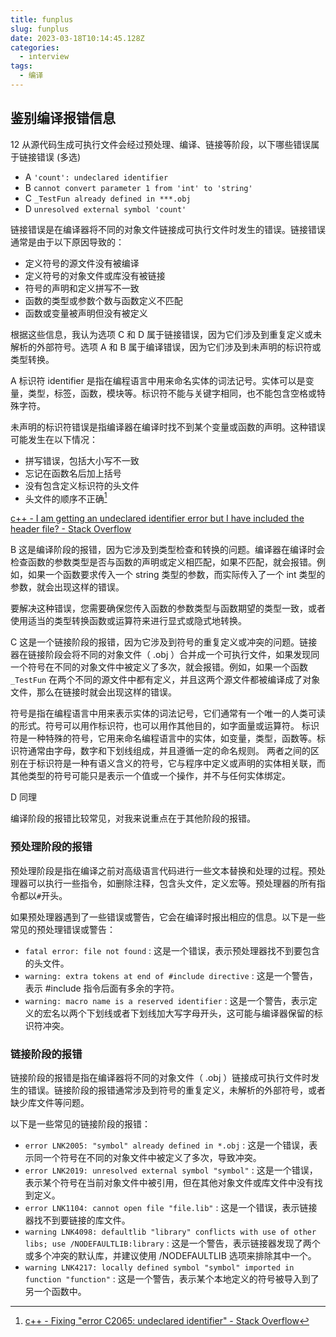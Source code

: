 ```yaml
---
title: funplus
slug: funplus
date: 2023-03-18T10:14:45.128Z
categories:
  - interview
tags:
  - 编译
---
```



## 鉴别编译报错信息

12 从源代码生成可执行文件会经过预处理、编译、链接等阶段，以下哪些错误属于链接错误 (多选)

- A `'count': undeclared identifier`
- B `cannot convert parameter 1 from 'int' to 'string'`
- C `_TestFun already defined in ***.obj`
- D `unresolved external symbol 'count'`

链接错误是在编译器将不同的对象文件链接成可执行文件时发生的错误。链接错误通常是由于以下原因导致的：

- 定义符号的源文件没有被编译
- 定义符号的对象文件或库没有被链接
- 符号的声明和定义拼写不一致
- 函数的类型或参数个数与函数定义不匹配
- 函数或变量被声明但没有被定义

根据这些信息，我认为选项 C 和 D 属于链接错误，因为它们涉及到重复定义或未解析的外部符号。选项 A 和 B 属于编译错误，因为它们涉及到未声明的标识符或类型转换。

A 标识符 identifier 是指在编程语言中用来命名实体的词法记号。实体可以是变量，类型，标签，函数，模块等。标识符不能与关键字相同，也不能包含空格或特殊字符。

未声明的标识符错误是指编译器在编译时找不到某个变量或函数的声明。这种错误可能发生在以下情况：

- 拼写错误，包括大小写不一致
- 忘记在函数名后加上括号
- 没有包含定义标识符的头文件
- 头文件的顺序不正确[^1]

[c++ - I am getting an undeclared identifier error but I have included the header file? - Stack Overflow](https://stackoverflow.com/questions/58261981/i-am-getting-an-undeclared-identifier-error-but-i-have-included-the-header-file)

B 这是编译阶段的报错，因为它涉及到类型检查和转换的问题。编译器在编译时会检查函数的参数类型是否与函数的声明或定义相匹配，如果不匹配，就会报错。例如，如果一个函数要求传入一个 string 类型的参数，而实际传入了一个 int 类型的参数，就会出现这样的错误。

要解决这种错误，您需要确保您传入函数的参数类型与函数期望的类型一致，或者使用适当的类型转换函数或运算符来进行显式或隐式地转换。

C 这是一个链接阶段的报错，因为它涉及到符号的重复定义或冲突的问题。链接器在链接阶段会将不同的对象文件（ .obj ）合并成一个可执行文件，如果发现同一个符号在不同的对象文件中被定义了多次，就会报错。例如，如果一个函数 `_TestFun` 在两个不同的源文件中都有定义，并且这两个源文件都被编译成了对象文件，那么在链接时就会出现这样的错误。

符号是指在编程语言中用来表示实体的词法记号，它们通常有一个唯一的人类可读的形式。符号可以用作标识符，也可以用作其他目的，如字面量或运算符。
标识符是一种特殊的符号，它用来命名编程语言中的实体，如变量，类型，函数等。标识符通常由字母，数字和下划线组成，并且遵循一定的命名规则。
两者之间的区别在于标识符是一种有语义含义的符号，它与程序中定义或声明的实体相关联，而其他类型的符号可能只是表示一个值或一个操作，并不与任何实体绑定。

D 同理

编译阶段的报错比较常见，对我来说重点在于其他阶段的报错。

### 预处理阶段的报错

预处理阶段是指在编译之前对高级语言代码进行一些文本替换和处理的过程。预处理器可以执行一些指令，如删除注释，包含头文件，定义宏等。预处理器的所有指令都以`#`开头。

如果预处理器遇到了一些错误或警告，它会在编译时报出相应的信息。以下是一些常见的预处理错误或警告：

- `fatal error: file not found` : 这是一个错误，表示预处理器找不到要包含的头文件。
- `warning: extra tokens at end of #include directive` : 这是一个警告，表示 #include 指令后面有多余的字符。
- `warning: macro name is a reserved identifier` : 这是一个警告，表示定义的宏名以两个下划线或者下划线加大写字母开头，这可能与编译器保留的标识符冲突。

### 链接阶段的报错

链接阶段的报错是指在编译器将不同的对象文件（ .obj ）链接成可执行文件时发生的错误。链接阶段的报错通常涉及到符号的重复定义，未解析的外部符号，或者缺少库文件等问题。

以下是一些常见的链接阶段的报错：

- `error LNK2005: "symbol" already defined in *.obj` : 这是一个错误，表示同一个符号在不同的对象文件中被定义了多次，导致冲突。
- `error LNK2019: unresolved external symbol "symbol"` : 这是一个错误，表示某个符号在当前对象文件中被引用，但在其他对象文件或库文件中没有找到定义。
- `error LNK1104: cannot open file "file.lib"` : 这是一个错误，表示链接器找不到要链接的库文件。
- `warning LNK4098: defaultlib "library" conflicts with use of other libs; use /NODEFAULTLIB:library` : 这是一个警告，表示链接器发现了两个或多个冲突的默认库，并建议使用 /NODEFAULTLIB 选项来排除其中一个。
- `warning LNK4217: locally defined symbol "symbol" imported in function "function"` : 这是一个警告，表示某个本地定义的符号被导入到了另一个函数中。

[^1]: [c++ - Fixing "error C2065: undeclared identifier" - Stack Overflow](https://stackoverflow.com/questions/1702788/fixing-error-c2065-undeclared-identifier)
